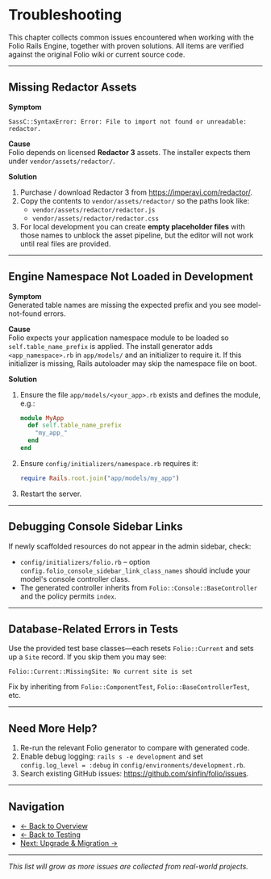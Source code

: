 # Troubleshooting

This chapter collects common issues encountered when working with the Folio Rails Engine, together with proven solutions. All items are verified against the original Folio wiki or current source code.

---

## Missing Redactor Assets

**Symptom**
```
SassC::SyntaxError: Error: File to import not found or unreadable: redactor.
```

**Cause**  
Folio depends on licensed **Redactor 3** assets. The installer expects them under `vendor/assets/redactor/`.

**Solution**
1. Purchase / download Redactor 3 from <https://imperavi.com/redactor/>.
2. Copy the contents to `vendor/assets/redactor/` so the paths look like:
   - `vendor/assets/redactor/redactor.js`
   - `vendor/assets/redactor/redactor.css`
3. For local development you can create **empty placeholder files** with those names to unblock the asset pipeline, but the editor will not work until real files are provided.

---

## Engine Namespace Not Loaded in Development

**Symptom**  
Generated table names are missing the expected prefix and you see model-not-found errors.

**Cause**  
Folio expects your application namespace module to be loaded so `self.table_name_prefix` is applied. The install generator adds `<app_namespace>.rb` in `app/models/` and an initializer to require it. If this initializer is missing, Rails autoloader may skip the namespace file on boot.

**Solution**
1. Ensure the file `app/models/<your_app>.rb` exists and defines the module, e.g.:
   ```ruby
   module MyApp
     def self.table_name_prefix
       "my_app_"
     end
   end
   ```
2. Ensure `config/initializers/namespace.rb` requires it:
   ```ruby
   require Rails.root.join("app/models/my_app")
   ```
3. Restart the server.

---

## Debugging Console Sidebar Links

If newly scaffolded resources do not appear in the admin sidebar, check:
- `config/initializers/folio.rb` – option `config.folio_console_sidebar_link_class_names` should include your model's console controller class.
- The generated controller inherits from `Folio::Console::BaseController` and the policy permits `index`.

---

## Database-Related Errors in Tests

Use the provided test base classes—each resets `Folio::Current` and sets up a `Site` record. If you skip them you may see:
```
Folio::Current::MissingSite: No current site is set
```
Fix by inheriting from `Folio::ComponentTest`, `Folio::BaseControllerTest`, etc.

---

## Need More Help?

1. Re-run the relevant Folio generator to compare with generated code.  
2. Enable debug logging: `rails s -e development` and set `config.log_level = :debug` in `config/environments/development.rb`.  
3. Search existing GitHub issues: <https://github.com/sinfin/folio/issues>.

---

## Navigation

- [← Back to Overview](overview.md)
- [← Back to Testing](testing.md)
- [Next: Upgrade & Migration →](upgrade.md)

---

*This list will grow as more issues are collected from real-world projects.* 